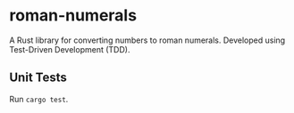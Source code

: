 # roman-numerals
A Rust library for converting numbers to roman numerals.
Developed using Test-Driven Development (TDD).

## Unit Tests
Run `cargo test`.
